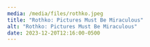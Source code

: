 ```yaml
---
media: /media/files/rothko.jpeg
title: "Rothko: Pictures Must Be Miraculous"
alt: "Rothko: Pictures Must Be Miraculous"
date: 2023-12-20T12:16:00-0500
---
```

